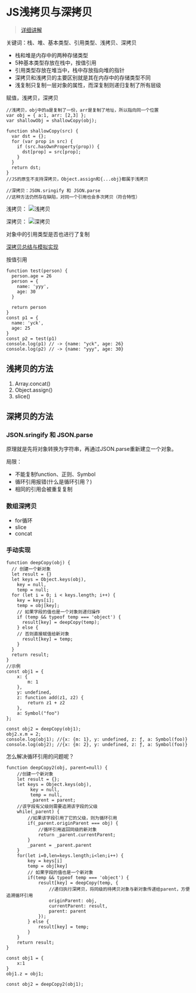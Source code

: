 # JS浅拷贝与深拷贝

> [详细讲解](https://juejin.im/post/59ac1c4ef265da248e75892b)

关键词：栈、堆、基本类型、引用类型、浅拷贝、深拷贝

* 栈和堆是内存中的两种存储类型
* 5种基本类型存放在栈中，按值引用
* 引用类型存放在堆当中，栈中存放指向堆的指针
* 深拷贝和浅拷贝的主要区别就是其在内存中的存储类型不同
* 浅复制只复制一层对象的属性，而深复制则递归复制了所有层级

 赋值，浅拷贝，深拷贝

```JS
//浅拷贝，obj中的a是复制了一份，arr是复制了地址，所以指向同一个位置
var obj = { a:1, arr: [2,3] };
var shallowObj = shallowCopy(obj);

function shallowCopy(src) {
  var dst = {};
  for (var prop in src) {
    if (src.hasOwnProperty(prop)) {
      dst[prop] = src[prop];
    }
  }
  return dst;
}
//JS的原生不支持深拷贝，Object.assign和{...obj}都属于浅拷贝

//深拷贝：JSON.sringify 和 JSON.parse
//这种方法仍然存在缺陷，对同一个引用也会多次拷贝（符合特性）
```

浅拷贝：
![浅拷贝](https://pic1.zhimg.com/80/v2-39761dfd012733879e0d100ec260a5d7_hd.jpg)

深拷贝：
![深拷贝](https://pic4.zhimg.com/80/6604224933c95787764d941432a1f968_hd.jpg)

对象中的引用类型是否也进行了复制

[深拷贝总结与模拟实现](https://juejin.im/post/5b20c9f65188257d7d719c1c)

按值引用

```JS
function test(person) {
  person.age = 26
  person = {
    name: 'yyy',
    age: 30
  }

  return person
}
const p1 = {
  name: 'yck',
  age: 25
}
const p2 = test(p1)
console.log(p1) // -> {name: "yck", age: 26}
console.log(p2) // -> {name: "yyy", age: 30}
```

## 浅拷贝的方法

1. Array.concat()
2. Object.assign()
3. slice()

## 深拷贝的方法

### JSON.sringify 和 JSON.parse

原理就是先将对象转换为字符串，再通过JSON.parse重新建立一个对象。

局限：

* 不能复制function、正则、Symbol
* 循环引用报错(什么是循环引用？)
* 相同的引用会被重复复制

### 数组深拷贝

* for循环
* slice
* concat

### 手动实现

```JS
function deepCopy(obj) {
  // 创建一个新对象
  let result = {}
  let keys = Object.keys(obj),
    key = null,
    temp = null;
  for (let i = 0; i < keys.length; i++) {
    key = keys[i];
    temp = obj[key];
    // 如果字段的值也是一个对象则递归操作
    if (temp && typeof temp === 'object') {
      result[key] = deepCopy(temp);
    } else {
    // 否则直接赋值给新对象
      result[key] = temp;
    }
  }
  return result;
}
//示例
const obj1 = {
    x: {
        m: 1
    },
    y: undefined,
    z: function add(z1, z2) {
        return z1 + z2
    },
    a: Symbol("foo")
};

const obj2 = deepCopy(obj1);
obj2.x.m = 2;
console.log(obj1); //{x: {m: 1}, y: undefined, z: ƒ, a: Symbol(foo)}
console.log(obj2); //{x: {m: 2}, y: undefined, z: ƒ, a: Symbol(foo)}
```

怎么解决循环引用的问题呢？

```JS
function deepCopy2(obj, parent=null) {
    //创建一个新对象
    let result = {};
    let keys = Object.keys(obj),
         key = null,
         temp = null,
         _parent = parent;
    //该字段有父级则需要追溯该字段的父级
    while(_parent) {
        //如果该字段引用了它的父级，则为循环引用
        if(_parent.originParent === obj) {
            //循环引用返回同级的新对象
            return _parent.currentParent;
        }
        _parent = _parent.parent
    }
    for(let i=0,len=keys.length;i<len;i++) {
        key = keys[i]
        temp = obj[key]
        // 如果字段的值也是一个新对象
        if(temp && typeof temp === 'object') {
            result[key] = deepCopy(temp, {
                //递归执行深拷贝，将同级的待拷贝对象与新对象传递给parent，方便追溯循环引用
                originParent: obj,
                currentParent: result,
                parent: parent
            });
        } else {
            result[key] = temp;
        }
    }
    return result;
}

const obj1 = {
    x:1
}
obj1.z = obj1;

const obj2 = deepCopy2(obj1);
```
